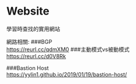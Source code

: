 # Website
學習時查找的實用網站

網路相關:
###BGP  
https://reurl.cc/qdmXM0
###主動模式vs被動模式  
https://reurl.cc/d0V8Rk

###Bastion Host  
https://yylin1.github.io/2019/01/19/bastion-host/
